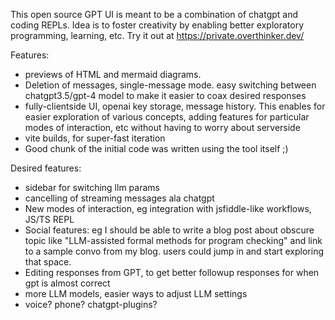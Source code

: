 This open source GPT UI is meant to be a combination of chatgpt and coding REPLs. Idea is to foster creativity by enabling better exploratory programming, learning, etc. Try it out at https://private.overthinker.dev/

Features:
* previews of HTML and mermaid diagrams.
* Deletion of messages, single-message mode. easy switching between chatgpt3.5/gpt-4 model to make it easier to coax desired responses
* fully-clientside UI, openai key storage, message history. This enables for easier exploration of various concepts, adding features for particular modes of interaction, etc without having to worry about serverside
* vite builds, for super-fast iteration
* Good chunk of the initial code was written using the tool itself ;)


Desired features:
* sidebar for switching llm params
* cancelling of streaming messages ala chatgpt
* New modes of interaction, eg integration with jsfiddle-like workflows, JS/TS REPL
* Social features: eg I should be able to write a blog post about obscure topic like "LLM-assisted formal methods for program checking" and link to a sample convo from my blog. users could jump in and start exploring that space. 
* Editing responses from GPT, to get better followup responses for when gpt is almost correct
* more LLM models, easier ways to adjust LLM settings
* voice? phone? chatgpt-plugins?

